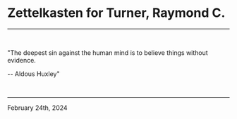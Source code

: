 # Zettelkasten for Turner, Raymond C.

---

<br>


"The deepest sin against the human mind is to believe things without evidence.

-- Aldous Huxley"
 

</br>

---
February 24th, 2024
